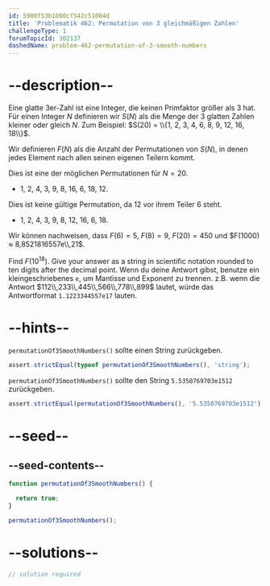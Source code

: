 ```yaml
---
id: 5900f53b1000cf542c51004d
title: 'Problematik 462: Permutation von 3 gleichmäßigen Zahlen'
challengeType: 1
forumTopicId: 302137
dashedName: problem-462-permutation-of-3-smooth-numbers
---
```


# --description--

Eine glatte 3er-Zahl ist eine Integer, die keinen Primfaktor größer als 3 hat. Für einen Integer $N$ definieren wir $S(N)$ als die Menge der 3 glatten Zahlen kleiner oder gleich $N$. Zum Beispiel: $S(20) = \\{1, 2, 3, 4, 6, 8, 9, 12, 16, 18\\}$.

Wir definieren $F(N)$ als die Anzahl der Permutationen von $S(N)$, in denen jedes Element nach allen seinen eigenen Teilern kommt.

Dies ist eine der möglichen Permutationen für $N = 20$.

-   1, 2, 4, 3, 9, 8, 16, 6, 18, 12.

Dies ist keine gültige Permutation, da 12 vor ihrem Teiler 6 steht.

-   1, 2, 4, 3, 9, 8, 12, 16, 6, 18.

Wir können nachweisen, dass $F(6) = 5$, $F(8) = 9$, $F(20) = 450$ und $F(1000) ≈ 8,8521816557e\\,21$.

Find $F({10}^{18})$. Give your answer as a string in scientific notation rounded to ten digits after the decimal point. Wenn du deine Antwort gibst, benutze ein kleingeschriebenes `e`, um Mantisse und Exponent zu trennen. z.B. wenn die Antwort $112\\,233\\,445\\,566\\,778\\,899$ lautet, würde das Antwortformat `1.1223344557e17` lauten.

# --hints--

`permutationOf3SmoothNumbers()` sollte einen String zurückgeben.

```js
assert.strictEqual(typeof permutationOf3SmoothNumbers(), 'string');
```

`permutationOf3SmoothNumbers()` sollte den String `5.5350769703e1512` zurückgeben.

```js
assert.strictEqual(permutationOf3SmoothNumbers(), '5.5350769703e1512');
```

# --seed--

## --seed-contents--

```js
function permutationOf3SmoothNumbers() {

  return true;
}

permutationOf3SmoothNumbers();
```

# --solutions--

```js
// solution required
```
